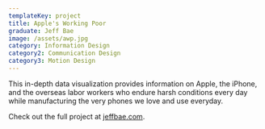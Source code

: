 ```yaml
---
templateKey: project
title: Apple's Working Poor
graduate: Jeff Bae
image: /assets/awp.jpg
category: Information Design
category2: Communication Design
category3: Motion Design
---
```

This in-depth data visualization provides information on Apple, the iPhone, and the overseas labor workers who endure harsh conditions every day while manufacturing the very phones we love and use everyday. 

Check out the full project at [jeffbae.com](http://jeffbae.com/).
